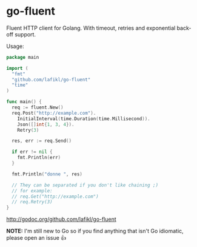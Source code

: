 go-fluent
=========

Fluent HTTP client for Golang. With timeout, retries and exponential back-off support.

Usage:

```go
package main

import (
  "fmt"
  "github.com/lafikl/go-fluent"
  "time"
)

func main() {
  req := fluent.New()
  req.Post("http://example.com").
    InitialInterval(time.Duration(time.Millisecond)).
    Json([]int{1, 3, 4}).
    Retry(3)

  res, err := req.Send()

  if err != nil {
    fmt.Println(err)
  }

  fmt.Println("donne ", res)

  // They can be separated if you don't like chaining ;)
  // for example:
  // req.Get("http://example.com")
  // req.Retry(3)
}

```

http://godoc.org/github.com/lafikl/go-fluent


**NOTE:** I'm still new to Go so if you find anything that isn't Go idiomatic, please open an issue :+1: